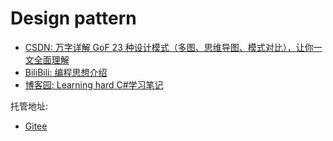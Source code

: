 # Design pattern
- [CSDN: 万字详解 GoF 23 种设计模式（多图、思维导图、模式对比），让你一文全面理解](https://blog.csdn.net/penriver/article/details/118571991)
- [BiliBili: 编程思想介绍](https://www.bilibili.com/video/BV1Xv4y1T7by/?)
- [博客园: Learning hard C#学习笔记](https://www.cnblogs.com/zhili/category/496417.html)

托管地址:
- [Gitee](https://gitee.com/mag1cwgs/csharp-design-pattern)
